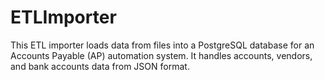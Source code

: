 # ETLImporter
This ETL importer loads data from files into a PostgreSQL database for an Accounts Payable (AP) automation system. It handles accounts, vendors, and bank accounts data from JSON format.
